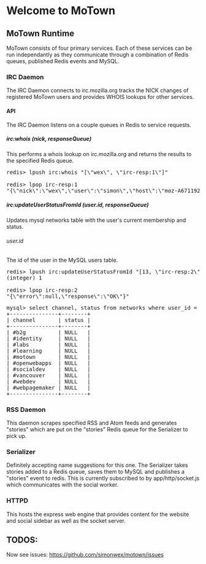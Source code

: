 # Welcome to MoTown

## MoTown Runtime

MoTown consists of four primary services. Each of these services can be 
run independantly as they communicate through a combination of Redis
queues, published Redis events and MySQL.

### IRC Daemon

The IRC Daemon connects to irc.mozilla.org tracks the NICK changes of 
registered MoTown users and provides WHOIS lookups for other services.

#### API

The IRC Daemon listens on a couple queues in Redis to service requests.

##### irc:whois (nick, responseQueue)

This performs a whois lookup on irc.mozilla.org and returns the results 
to the specified Redis queue.

<pre>
redis> lpush irc:whois "[\"wex\", \"irc-resp:1\"]"

redis> lpop irc-resp:1
"{\"nick\":\"wex\",\"user\":\"simon\",\"host\":\"moz-A6711922.bchsia.telus.net\",\"realname\":\"Simon Wex\",\"channels\":[\"#motown\",\"#b2g\",\"#vancouver\",\"#webdev\",\"#webpagemaker\",\"#socialdev\",\"#identity\",\"#learning\",\"#openwebapps\",\"#labs\"],\"server\":\"concrete.mozilla.org\",\"serverinfo\":\"Phoenix, Arizona, USA\",\"idle\":\"2763\"}"
</pre>

##### irc:updateUserStatusFromId (user.id, responseQueue)

Updates mysql networks table with the user's current membership and status.

###### user.id

The id of the user in the MySQL users table.

<pre>
redis> lpush irc:updateUserStatusFromId "[13, \"irc-resp:2\"]"
(integer) 1

redis> lpop irc-resp:2
"{\"error\":null,\"response\":\"OK\"}"
</pre>

<pre>
mysql> select channel, status from networks where user_id = 13;
+---------------+--------+
| channel       | status |
+---------------+--------+
| #b2g          | NULL   |
| #identity     | NULL   |
| #labs         | NULL   |
| #learning     | NULL   |
| #motown       | NULL   |
| #openwebapps  | NULL   |
| #socialdev    | NULL   |
| #vancouver    | NULL   |
| #webdev       | NULL   |
| #webpagemaker | NULL   |
+---------------+--------+
</pre>


### RSS Daemon

This daemon scrapes specified RSS and Atom feeds and generates "stories"
which are put on the "stories" Redis queue for the Serializer to pick up.

### Serializer

Definitely accepting name suggestions for this one. The Serializer takes 
stories added to a Redis queue, saves them to MySQL and publishes a "stories"
event to redis. This is currently subscribed to by app/http/socket.js which 
communicates with the social worker.

### HTTPD

This hosts the express web engine that provides content for the website and 
social sidebar as well as the socket server.

## TODOS:

Now see issues: https://github.com/simonwex/motown/issues
